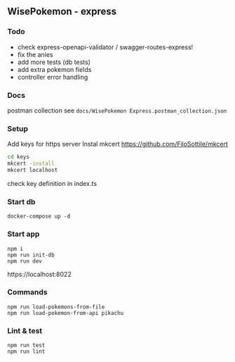 ## WisePokemon - express

### Todo
* check express-openapi-validator / swagger-routes-express!
* fix the anies
* add more tests (db tests)
* add extra pokemon fields
* controller error handling

### Docs

postman collection
see `docs/WisePokemon Express.postman_collection.json`

### Setup

Add keys for https server
Instal mkcert https://github.com/FiloSottile/mkcert

```bash
cd keys
mkcert -install
mkcert localhost
```

check key definition in index.ts

### Start db
```
docker-compose up -d
```

### Start app
```
npm i
npm run init-db
npm run dev
```

https://localhost:8022

### Commands
```
npm run load-pokemons-from-file
npm run load-pokemon-from-api pikachu
```

### Lint & test
```
npm run test
npm run lint
```